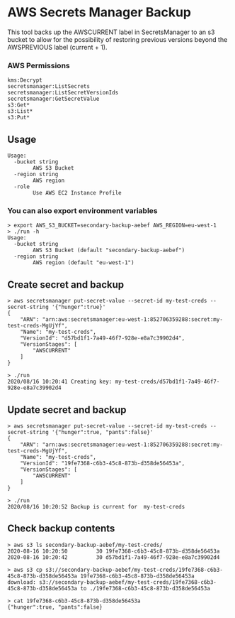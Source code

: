 # AWS Secrets Manager Backup

This tool backs up the AWSCURRENT label in SecretsManager to an s3 bucket to allow for the 
possibility of restoring previous versions beyond the AWSPREVIOUS label (current + 1).

### AWS Permissions
```
kms:Decrypt
secretsmanager:ListSecrets
secretsmanager:ListSecretVersionIds
secretsmanager:GetSecretValue
s3:Get*
s3:List*
s3:Put*
```
## Usage
```
Usage:
  -bucket string
        AWS S3 Bucket
  -region string
        AWS region
  -role
        Use AWS EC2 Instance Profile

```
### You can also export environment variables
```
> export AWS_S3_BUCKET=secondary-backup-aebef AWS_REGION=eu-west-1
> ./run -h
Usage:
  -bucket string
        AWS S3 Bucket (default "secondary-backup-aebef")
  -region string
        AWS region (default "eu-west-1")
```

## Create secret and backup
```
> aws secretsmanager put-secret-value --secret-id my-test-creds --secret-string '{"hunger":true}'
{
    "ARN": "arn:aws:secretsmanager:eu-west-1:852706359288:secret:my-test-creds-MgUjYf",
    "Name": "my-test-creds",
    "VersionId": "d57bd1f1-7a49-46f7-928e-e8a7c39902d4",
    "VersionStages": [
        "AWSCURRENT"
    ]
}

> ./run
2020/08/16 10:20:41 Creating key: my-test-creds/d57bd1f1-7a49-46f7-928e-e8a7c39902d4
```

## Update secret and backup
```
> aws secretsmanager put-secret-value --secret-id my-test-creds --secret-string '{"hunger":true, "pants":false}'
{
    "ARN": "arn:aws:secretsmanager:eu-west-1:852706359288:secret:my-test-creds-MgUjYf",
    "Name": "my-test-creds",
    "VersionId": "19fe7368-c6b3-45c8-873b-d358de56453a",
    "VersionStages": [
        "AWSCURRENT"
    ]
}

> ./run
2020/08/16 10:20:52 Backup is current for  my-test-creds
```

## Check backup contents
```
> aws s3 ls secondary-backup-aebef/my-test-creds/
2020-08-16 10:20:50         30 19fe7368-c6b3-45c8-873b-d358de56453a
2020-08-16 10:20:42         30 d57bd1f1-7a49-46f7-928e-e8a7c39902d4

> aws s3 cp s3://secondary-backup-aebef/my-test-creds/19fe7368-c6b3-45c8-873b-d358de56453a 19fe7368-c6b3-45c8-873b-d358de56453a
download: s3://secondary-backup-aebef/my-test-creds/19fe7368-c6b3-45c8-873b-d358de56453a to ./19fe7368-c6b3-45c8-873b-d358de56453a

> cat 19fe7368-c6b3-45c8-873b-d358de56453a
{"hunger":true, "pants":false}
```